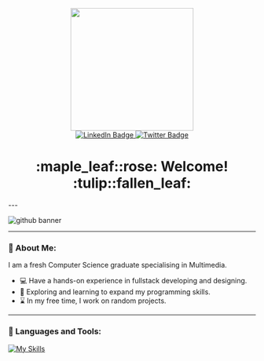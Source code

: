 <div id="header" align="center">
  <img src="https://i.giphy.com/media/v1.Y2lkPTc5MGI3NjExMTEzY2hnc29yNGtsdWIyeXJsb2F3dmN4bTRraWhqcXdwbHlhaWh6ZCZlcD12MV9pbnRlcm5hbF9naWZfYnlfaWQmY3Q9cw/4LY2A8fSiNuS3827HP/giphy.gif" width="250"/>
    <div id="badges">
      <a href="https://www.linkedin.com/in/siti-syarafana-saroni-21126a330">
        <img src="https://img.shields.io/badge/LinkedIn-blue?style=for-the-badge&logo=linkedin&logoColor=white" alt="LinkedIn Badge"/>
        </a>
      <a href="mailto:syasaroni.work@gmail.com">
    <img src="https://img.shields.io/badge/Gmail-red?style=for-the-badge&logo=gmail&logoColor=white" alt="Twitter Badge"/>
  </a>
    </div>
  <img src="https://komarev.com/ghpvc/?username=saroni-work&style=flat-square&color=blue" alt=""/>
  <h1>
        :maple_leaf::rose: Welcome! :tulip::fallen_leaf:
      </h1>
</div>
---

![github banner](https://github.com/user-attachments/assets/1f1cec68-a5ac-4bf1-96b1-00dd0cbf070c)

---
### :mushroom: About Me:

I am a fresh Computer Science graduate specialising in Multimedia.

- :computer: Have a hands-on experience in fullstack developing and designing.
- :seedling: Exploring and learning to expand my programming skills.
- :hourglass: In my free time, I work on random projects.

---
### :wrench: Languages and Tools: 
[![My Skills](https://skillicons.dev/icons?i=dart,java,py,c,androidstudio,blender,eclipse,figma,flutter,unity,vscode,visualstudio)](https://skillicons.dev)

